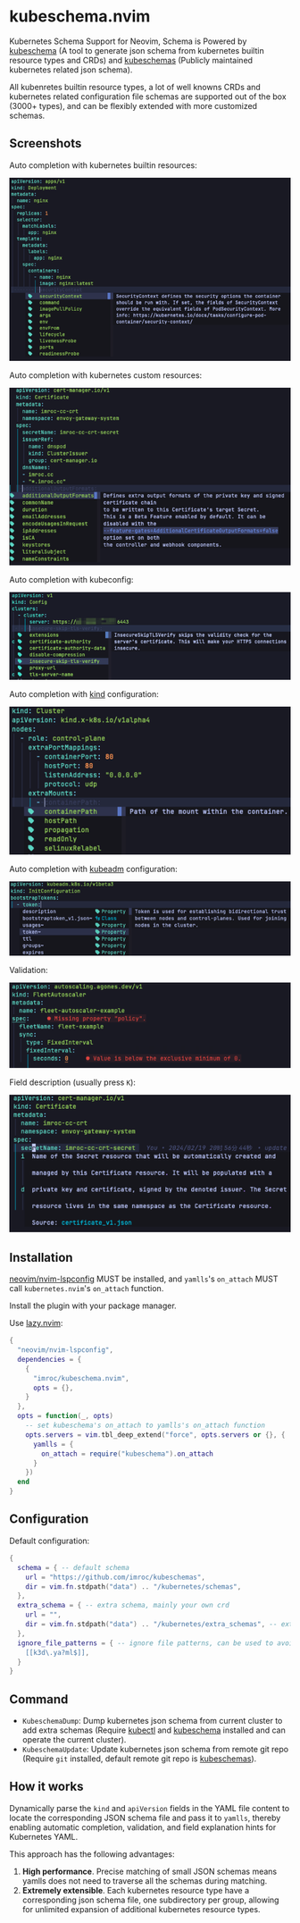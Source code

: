 # kubeschema.nvim

Kubernetes Schema Support for Neovim, Schema is Powered by [kubeschema](https://github.com/imroc/kubeschema) (A tool to generate json schema from kubernetes builtin resource types and CRDs) and [kubeschemas](https://github.com/imroc/kubeschemas) (Publicly maintained kubernetes related json schema).

All kubenretes builtin resource types, a lot of well knowns CRDs and kubernetes related configuration file schemas are supported out of the box (3000+ types), and can be flexibly extended with more customized schemas.


## Screenshots

Auto completion with kubernetes builtin resources:

![](./images/deployment-autocomplete.png)

Auto completion with kubernetes custom resources:

![](./images/cert-autocomplete.png)

Auto completion with kubeconfig:

![](./images/kubeconfig-autocomplete.png)

Auto completion with [kind](https://kind.sigs.k8s.io/docs/user/configuration/) configuration:

![](./images/kind-autocomplete.png)

Auto completion with [kubeadm](https://kubernetes.io/docs/reference/config-api/kubeadm-config.v1beta3/) configuration:

![](./images/kubeadm-autocomplete.png)

Validation:

![](./images/validation.png)

Field description (usually press `K`):

![](./images/hover-cert.png)

## Installation

[neovim/nvim-lspconfig](https://github.com/neovim/nvim-lspconfig) MUST be installed, and `yamlls`'s `on_attach` MUST call `kubernetes.nvim`'s `on_attach` function.

Install the plugin with your package manager.

Use [lazy.nvim](https://github.com/folke/lazy.nvim):


```lua
{
  "neovim/nvim-lspconfig",
  dependencies = {
    {
      "imroc/kubeschema.nvim",
      opts = {},
    }
  },
  opts = function(_, opts)
    -- set kubeschema's on_attach to yamlls's on_attach function
    opts.servers = vim.tbl_deep_extend("force", opts.servers or {}, {
      yamlls = {
        on_attach = require("kubeschema").on_attach
      }
    })
  end
}
```

##  Configuration

Default configuration:

```lua
{
  schema = { -- default schema
    url = "https://github.com/imroc/kubeschemas",
    dir = vim.fn.stdpath("data") .. "/kubernetes/schemas",
  },
  extra_schema = { -- extra schema, mainly your own crd
    url = "",
    dir = vim.fn.stdpath("data") .. "/kubernetes/extra_schemas", -- extra schema dir, `KubeSchemaDump` command will dump json schema to this dir, and have higher priority in schema match
  },
  ignore_file_patterns = { -- ignore file patterns, can be used to avoid conflict with other schemas (e.g. SchemaStore.nvim)
    [[k3d\.ya?ml$]],
  }
}
```

## Command

- `KubeschemaDump`: Dump kubernetes json schema from current cluster to add extra schemas (Require [kubectl](https://kubernetes.io/docs/tasks/tools/#kubectl) and [kubeschema](https://github.com/imroc/kubeschema) installed and can operate the current cluster).
- `KubeschemaUpdate`: Update kubernetes json schema from remote git repo (Require `git` installed, default remote git repo is [kubeschemas](https://github.com/imroc/kubeschemas)).

## How it works

Dynamically parse the `kind` and `apiVersion` fields in the YAML file content to locate the corresponding JSON schema file and pass it to `yamlls`, thereby enabling automatic completion, validation, and field explanation hints for Kubernetes YAML.

This approach has the following advantages:
1. **High performance**. Precise matching of small JSON schemas means yamlls does not need to traverse all the schemas during matching.
2. **Extremely extensible**. Each kubernetes resource type have a corresponding json schema file, one subdirectory per group, allowing for unlimited expansion of additional kubernetes resource types.
